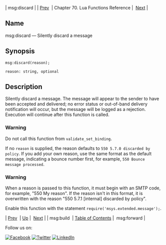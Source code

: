 | msg:discard |
| [Prev](lua.ref.msg_build.php)  | Chapter 70. Lua Functions Reference |  [Next](lua.ref.msg_forward.php) |

<a name="lua.ref.msg_discard"></a>
## Name

msg:discard — Silently discard a message

<a name="idp16752976"></a>
## Synopsis

`msg:discard(reason);`

`reason: string, optional`<a name="idp16755952"></a>
## Description

Silently discard a message. The message will appear to the sender to have been accepted and delivered; no error status or out-of-band delivery notification will occur, but the message will be logged as a rejection. Execution will continue after this function is called.

### Warning

Do not call this function from `validate_set_binding`.

If no `reason` is supplied, the reason defaults to `550 5.7.0 discarded by policy`. If you add your own reason, use the same format as the default message, indicating a bounce number first, for example, `550 Bounce message processed`.

### Warning

When a reason is passed to this function, it must begin with an SMTP code, for example, "550 My reason". If the reason isn't in this format, it is overwritten with the reason "550 5.7.1 [internal] discarded by policy".

Enable this function with the statement `require('msys.extended.message');`.

| [Prev](lua.ref.msg_build.php)  | [Up](lua.function.details.php) |  [Next](lua.ref.msg_forward.php) |
| msg:build  | [Table of Contents](index.php) |  msg:forward |

Follow us on:

[![Facebook](https://support.messagesystems.com/images/icon-facebook.png)](http://www.facebook.com/messagesystems) [![Twitter](https://support.messagesystems.com/images/icon-twitter.png)](http://twitter.com/#!/MessageSystems) [![LinkedIn](https://support.messagesystems.com/images/icon-linkedin.png)](http://www.linkedin.com/company/message-systems)